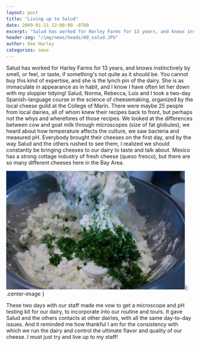 ```yaml
---
layout: post
title: "Living up to Salud"
date: 2009-01-21 12:00:00 -0700
excerpt: "Salud has worked for Harley Farms for 13 years, and knows instinctively by smell, or feel, or taste, ..."
header-img: "/img/news/heads/69_salud.JPG"
author: Dee Harley
categories: news
---
```

Salud has worked for Harley Farms for 13 years, and knows
instinctively by smell, or feel, or taste, if something's not quite as
it should be. You cannot buy this kind of expertise, and she is the
lynch pin of the dairy. She is as immaculate in appearance as in
habit, and I know I have often let her down with my sloppier tidying!
Salud, Norma, Rebecca, Luis and I took a two-day Spanish-language
course in the science of cheesemaking, organized by the local cheese
guild at the College of Marin. There were maybe 25 people from local
dairies, all of whom knew their recipes back to front, but perhaps not
the whys and wherefores of those recipes. We looked at the differences
between cow and goat milk through microscopes (size of fat globules),
we heard about how temperature affects the culture, we saw bacteria
and measured pH. Everybody brought their cheeses on the first day, and
by the way Salud and the others rushed to see them, I realized we
should constantly be bringing cheeses to our dairy to taste and talk
about. Mexico has a strong cottage industry of fresh cheese (queso
fresco), but there are so many different cheeses here in the Bay Area.

![image](/img/news/69_cheesechives.JPG){: .center-image }

These two days with our staff made me vow to get a microscope and pH
testing kit for our dairy, to incorporate into our routine and tours.
It gave Salud and the others contacts at other dairies, with all the
same day-to-day issues. And it reminded me how thankful I am for the
consistency with which we run the dairy and control the ultimate
flavor and quality of our cheese. I must just try and live up to my
staff!

